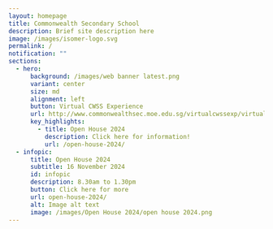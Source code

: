 ```yaml
---
layout: homepage
title: Commonwealth Secondary School
description: Brief site description here
image: /images/isomer-logo.svg
permalink: /
notification: ""
sections:
  - hero:
      background: /images/web banner latest.png
      variant: center
      size: md
      alignment: left
      button: Virtual CWSS Experience
      url: http://www.commonwealthsec.moe.edu.sg/virtualcwssexp/virtual-tour/
      key_highlights:
        - title: Open House 2024
          description: Click here for information!
          url: /open-house-2024/
  - infopic:
      title: Open House 2024
      subtitle: 16 November 2024
      id: infopic
      description: 8.30am to 1.30pm
      button: Click here for more
      url: open-house-2024/
      alt: Image alt text
      image: /images/Open House 2024/open house 2024.png
---
```

